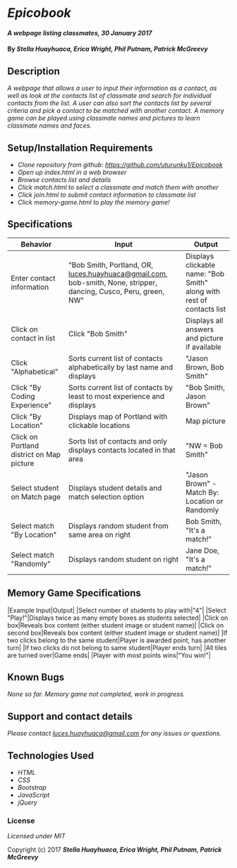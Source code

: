 # _Epicobook_

#### _A webpage listing classmates, 30 January 2017_

#### By _**Stella Huayhuaca, Erica Wright, Phil Putnam, Patrick McGreevy**_

## Description

_A webpage that allows a user to input their information as a contact, as well as look at the contacts list of classmate and search for individual contacts from the list. A user can also sort the contacts list by several criteria and pick a contact to be matched with another contact. A memory game can be played using classmate names and pictures to learn classmate names and faces._

## Setup/Installation Requirements

* _Clone repository from github: https://github.com/uturunku1/Epicobook_
* _Open up index.html in a web browser_
* _Browse contacts list and details_
* _Click match.html to select a classmate and match them with another_
* _Click join.html to submit contact information to classmate list_
* _Click memory-game.html to play the memory game!_

## Specifications

|Behavior|Input|Output|
|--------|-----|------|
|Enter contact information|"Bob Smith, Portland, OR, luces.huayhuaca@gmail.com, bob-smith, None, stripper, dancing, Cusco, Peru, green, NW"|Displays clickable name: "Bob Smith" along with rest of contacts list|
|Click on contact in list|Click "Bob Smith"|Displays all answers and picture if available|
|Click "Alphabetical"|Sorts current list of contacts alphabetically by last name and displays|"Jason Brown, Bob Smith"|
|Click "By Coding Experience"|Sorts current list of contacts by least to most experience and displays|"Bob Smith, Jason Brown"|
|Click "By Location"|Displays map of Portland with clickable locations|Map picture|
|Click on Portland district on Map picture|Sorts list of contacts and only displays contacts located in that area|"NW = Bob Smith"|
|Select student on Match page|Displays student details and match selection option|"Jason Brown" - Match By: Location or Randomly|
|Select match "By Location"|Displays random student from same area on right|Bob Smith, "It's a match!"|
|Select match "Randomly"|Displays random student on right|Jane Doe, "It's a match!"|

## Memory Game Specifications

|Example Input|Output|
|Select number of students to play with|"4"|
|Select "Play!"|Displays twice as many empty boxes as students selected|
|Click on box|Reveals box content (either student image or student name)|
|Click on second box|Reveals box content (either student image or student name)|
|If two clicks belong to the same student|Player is awarded point, has another turn|
|If two clicks do not belong to same student|Player ends turn|
|All tiles are turned over|Game ends|
|Player with most points wins|"You win!"|

## Known Bugs

_None so far. Memory game not completed, work in progress._

## Support and contact details

_Please contact luces.huayhuaca@gmail.com for any issues or questions._

## Technologies Used

* _HTML_
* _CSS_
* _Bootstrap_
* _JavaScript_
* _jQuery_

### License

*Licensed under MIT*

Copyright (c) 2017 **_Stella Huayhuaca, Erica Wright, Phil Putnam, Patrick McGreevy_**
